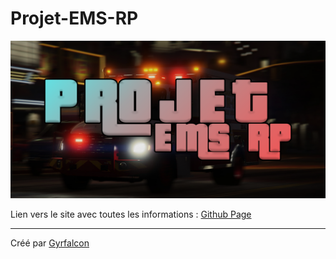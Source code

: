 # Projet-EMS-RP

![cover](images/cover.png)

Lien vers le site avec toutes les informations : [Github Page](https://gyrfalcon.fr)

------
Créé par [Gyrfalcon](https://github.com/Gyrfalc0n)

